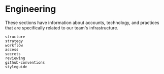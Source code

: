 # Engineering

These sections have information about accounts, technology, and practices that are specifically related to our team's infrastructure.

```{toctree}
structure
strategy
workflow
access
secrets
reviewing
github-conventions
styleguide
```
